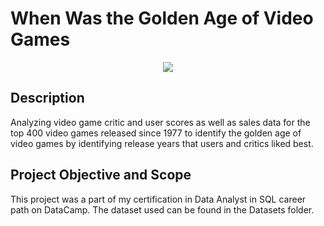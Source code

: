 # When Was the Golden Age of Video Games
<p align="center">
  <img src="https://go.forrester.com/wp-content/uploads/2019/12/ICBC-300x188.jpeg">
</p>

## Description
Analyzing video game critic and user scores as well as sales data for the top 400 video games released since 1977 to identify the golden age of video games by identifying release years that users and critics liked best.

## Project Objective and Scope
This project was a part of my certification in Data Analyst in SQL career path on DataCamp. The dataset used can be found in the Datasets folder.
